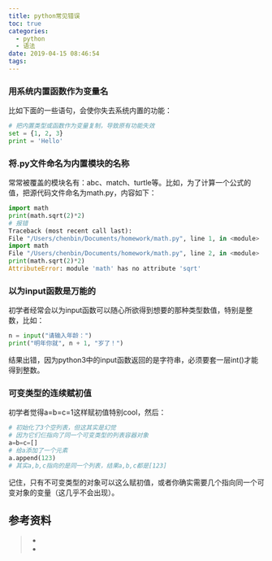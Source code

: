 ```yaml
---
title: python常见错误
toc: true
categories:
  - python
  - 语法
date: 2019-04-15 08:46:54
tags:
---
```




### 用系统内置函数作为变量名

比如下面的一些语句，会使你失去系统内置的功能：

```python
# 把内置类型或函数作为变量复制，导致原有功能失效
set = {1, 2, 3}
print = 'Hello'
```

### 将.py文件命名为内置模块的名称

常常被覆盖的模块名有：abc、match、turtle等。比如，为了计算一个公式的值，把源代码文件命名为math.py，内容如下：

```python
import math
print(math.sqrt(2)*2)
# 报错
Traceback (most recent call last):
File "/Users/chenbin/Documents/homework/math.py", line 1, in <module>
import math
File "/Users/chenbin/Documents/homework/math.py", line 2, in <module>
print(math.sqrt(2)*2)
AttributeError: module 'math' has no attribute 'sqrt'
```

### 以为input函数是万能的

初学者经常会以为input函数可以随心所欲得到想要的那种类型数值，特别是整数，比如：

```python
n = input("请输入年龄：")
print("明年你就", n + 1, "岁了！")
```

结果出错，因为python3中的input函数返回的是字符串，必须要套一层int()才能得到整数。

### 可变类型的连续赋初值

初学者觉得a=b=c=1这样赋初值特别cool，然后：

```python
# 初始化了3个空列表，但这其实是幻觉
# 因为它们仨指向了同一个可变类型的列表容器对象
a=b=c=[] 
# 给a添加了一个元素
a.append(123)  
# 其实a,b,c指向的是同一个列表，结果a,b,c都是[123]
```

记住，只有不可变类型的对象可以这么赋初值，或者你确实需要几个指向同一个可变对象的变量（这几乎不会出现）。

## 参考资料
> - []()
> - []()
